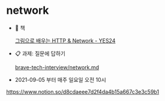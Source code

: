 # network

- 📘 책

    [그림으로 배우는 HTTP & Network - YES24](http://www.yes24.com/Product/Goods/15894097)

- 📋 과제: 질문에 답하기

    [brave-tech-interview/network.md](https://github.com/brave-people/brave-tech-interview/blob/main/contents/network.md)

- 2021-09-05 부터 매주 일요일 오전 10시


https://www.notion.so/d8cdaeee7d2f4da4b15a667c3e3c59b1
